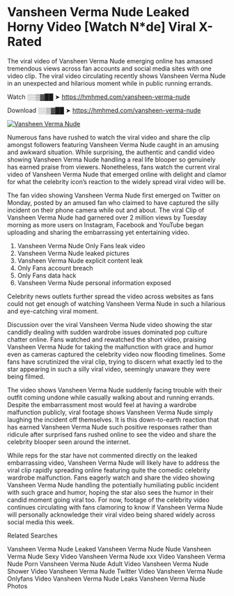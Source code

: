 ﻿# Vansheen Verma Nude Leaked Horny Video [Watch N*de] Viral X-Rated

The viral video of ﻿Vansheen Verma Nude emerging online has amassed tremendous views across fan accounts and social media sites with one video clip. The viral video circulating recently shows ﻿Vansheen Verma Nude in an unexpected and hilarious moment while in public running errands. 

Watch ░░▒▓██ ➤ https://hmhmed.com/vansheen-verma-nude

Download ░░▒▓██ ➤ https://hmhmed.com/vansheen-verma-nude

[![Vansheen Verma Nude](https://i.imgur.com/dJHk4Zq.gif)](https://hmhmed.com/vansheen-verma-nude)

Numerous fans have rushed to watch the viral video and share the clip amongst followers featuring ﻿Vansheen Verma Nude caught in an amusing and awkward situation. While surprising, the authentic and candid video showing ﻿Vansheen Verma Nude handling a real life blooper so genuinely has earned praise from viewers. Nonetheless, fans watch the current viral video of ﻿Vansheen Verma Nude that emerged online with delight and clamor for what the celebrity icon’s reaction to the widely spread viral video will be.

The fan video showing ﻿Vansheen Verma Nude first emerged on Twitter on Monday, posted by an amused fan who claimed to have captured the silly incident on their phone camera while out and about. The viral Clip of ﻿Vansheen Verma Nude had garnered over 2 million views by Tuesday morning as more users on Instagram, Facebook and YouTube began uploading and sharing the embarrassing yet entertaining video. 

1. ﻿Vansheen Verma Nude Only Fans leak video
2. ﻿Vansheen Verma Nude leaked pictures
3. ﻿Vansheen Verma Nude explicit content leak
4. Only Fans account breach
5. Only Fans data hack
6. ﻿Vansheen Verma Nude personal information exposed

Celebrity news outlets further spread the video across websites as fans could not get enough of watching ﻿Vansheen Verma Nude in such a hilarious and eye-catching viral moment. 

Discussion over the viral ﻿Vansheen Verma Nude video showing the star candidly dealing with sudden wardrobe issues dominated pop culture chatter online. Fans watched and rewatched the short video, praising ﻿Vansheen Verma Nude for taking the malfunction with grace and humor even as cameras captured the celebrity video now flooding timelines. Some fans have scrutinized the viral clip, trying to discern what exactly led to the star appearing in such a silly viral video, seemingly unaware they were being filmed.

The video shows ﻿Vansheen Verma Nude suddenly facing trouble with their outfit coming undone while casually walking about and running errands. Despite the embarrassment most would feel at having a wardrobe malfunction publicly, viral footage shows ﻿Vansheen Verma Nude simply laughing the incident off themselves. It is this down-to-earth reaction that has earned ﻿Vansheen Verma Nude such positive responses rather than ridicule after surprised fans rushed online to see the video and share the celebrity blooper seen around the internet.  

While reps for the star have not commented directly on the leaked embarrassing video, ﻿Vansheen Verma Nude will likely have to address the viral clip rapidly spreading online featuring quite the comedic celebrity wardrobe malfunction. Fans eagerly watch and share the video showing ﻿Vansheen Verma Nude handling the potentially humiliating public incident with such grace and humor, hoping the star also sees the humor in their candid moment going viral too. For now, footage of the celebrity video continues circulating with fans clamoring to know if ﻿Vansheen Verma Nude will personally acknowledge their viral video being shared widely across social media this week.

Related Searches

﻿Vansheen Verma Nude Leaked
﻿Vansheen Verma Nude Nude
﻿Vansheen Verma Nude Sexy Video
﻿Vansheen Verma Nude xxx Video
﻿Vansheen Verma Nude Porn
﻿Vansheen Verma Nude Adult Video
﻿Vansheen Verma Nude Shower Video
﻿Vansheen Verma Nude Twitter Video
﻿Vansheen Verma Nude Onlyfans Video
﻿Vansheen Verma Nude Leaks
﻿Vansheen Verma Nude Photos